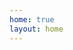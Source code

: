 ```yaml
---
home: true
layout: home
---
```


<script setup>
import { data as projects } from '../../loaders/project.data'
</script>

<ProjectPage :projects="projects" />
